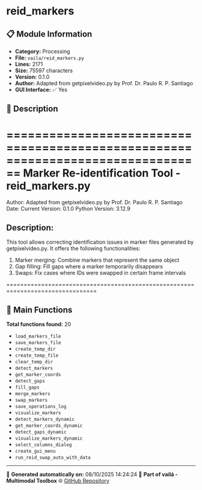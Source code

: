 # reid_markers

## 📋 Module Information

- **Category:** Processing
- **File:** `vaila/reid_markers.py`
- **Lines:** 2171
- **Size:** 75597 characters
- **Version:** 0.1.0
- **Author:** Adapted from getpixelvideo.py by Prof. Dr. Paulo R. P. Santiago
- **GUI Interface:** ✅ Yes

## 📖 Description


================================================================================
Marker Re-identification Tool - reid_markers.py
================================================================================
Author: Adapted from getpixelvideo.py by Prof. Dr. Paulo R. P. Santiago
Date: Current
Version: 0.1.0
Python Version: 3.12.9

Description:
------------
This tool allows correcting identification issues in marker files generated
by getpixelvideo.py. It offers the following functionalities:

1. Marker merging: Combine markers that represent the same object
2. Gap filling: Fill gaps where a marker temporarily disappears
3. Swaps: Fix cases where IDs were swapped in certain frame intervals

================================================================================


## 🔧 Main Functions

**Total functions found:** 20

- `load_markers_file`
- `save_markers_file`
- `create_temp_dir`
- `create_temp_file`
- `clear_temp_dir`
- `detect_markers`
- `get_marker_coords`
- `detect_gaps`
- `fill_gaps`
- `merge_markers`
- `swap_markers`
- `save_operations_log`
- `visualize_markers`
- `detect_markers_dynamic`
- `get_marker_coords_dynamic`
- `detect_gaps_dynamic`
- `visualize_markers_dynamic`
- `select_columns_dialog`
- `create_gui_menu`
- `run_reid_swap_auto_with_data`




---

📅 **Generated automatically on:** 08/10/2025 14:24:24
🔗 **Part of vailá - Multimodal Toolbox**
🌐 [GitHub Repository](https://github.com/vaila-multimodaltoolbox/vaila)
